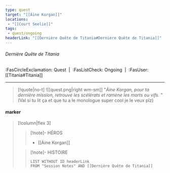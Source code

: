 ```yaml
---
type: quest
target: "[[Áine Korgan]]"
locations:
 - "[[Court Seelie]]"
tags:
 - quest/ongoing
headerLink: "[[Dernière Quête de Titania#Dernière Quête de Titania]]"
---
```

###### Dernière Quête de Titania
<span class="sub2">:FasCircleExclamation: Quest&nbsp;&nbsp;|&nbsp;&nbsp;:FasListCheck: Ongoing&nbsp;&nbsp;|&nbsp;&nbsp;:FasUser: [[Titania#Titania]]</span>
___

> [!quote|no-t]
>![[quest.png|right wm-sm]]  "*Àine Korgan, pour ta dernière mission, retrouve les scélérats et ramène les morts ou vifs.* "
>(Val si tu lit ça et que tu a le monologue super cool je le veux plz)

#### marker
> [!column|flex 3]
> >[!note]- HÉROS
> >- [[Áine Korgan]]
> 
>>[!note]- HISTOIRE
>>```dataview
>>LIST WITHOUT ID headerLink
>>FROM "Session Notes" AND [[Dernière Quête de Titania]]

